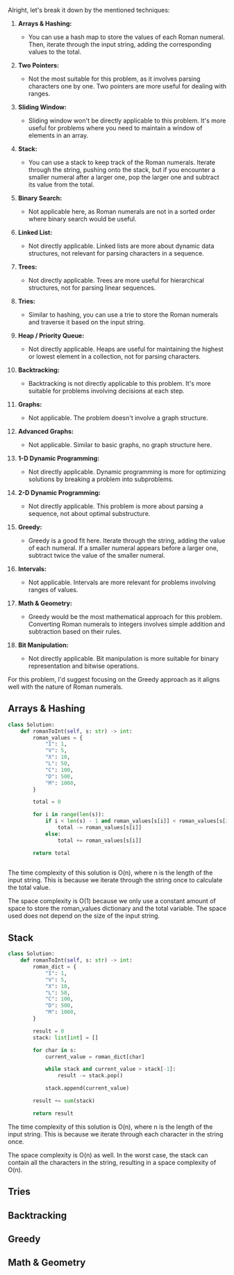 Alright, let's break it down by the mentioned techniques:

1. **Arrays & Hashing:**
   - You can use a hash map to store the values of each Roman numeral. Then, iterate through the input string, adding the corresponding values to the total.

2. **Two Pointers:**
   - Not the most suitable for this problem, as it involves parsing characters one by one. Two pointers are more useful for dealing with ranges.

3. **Sliding Window:**
   - Sliding window won't be directly applicable to this problem. It's more useful for problems where you need to maintain a window of elements in an array.

4. **Stack:**
   - You can use a stack to keep track of the Roman numerals. Iterate through the string, pushing onto the stack, but if you encounter a smaller numeral after a larger one, pop the larger one and subtract its value from the total.

5. **Binary Search:**
   - Not applicable here, as Roman numerals are not in a sorted order where binary search would be useful.

6. **Linked List:**
   - Not directly applicable. Linked lists are more about dynamic data structures, not relevant for parsing characters in a sequence.

7. **Trees:**
   - Not directly applicable. Trees are more useful for hierarchical structures, not for parsing linear sequences.

8. **Tries:**
   - Similar to hashing, you can use a trie to store the Roman numerals and traverse it based on the input string.

9. **Heap / Priority Queue:**
   - Not directly applicable. Heaps are useful for maintaining the highest or lowest element in a collection, not for parsing characters.

10. **Backtracking:**
    - Backtracking is not directly applicable to this problem. It's more suitable for problems involving decisions at each step.

11. **Graphs:**
    - Not applicable. The problem doesn't involve a graph structure.

12. **Advanced Graphs:**
    - Not applicable. Similar to basic graphs, no graph structure here.

13. **1-D Dynamic Programming:**
    - Not directly applicable. Dynamic programming is more for optimizing solutions by breaking a problem into subproblems.

14. **2-D Dynamic Programming:**
    - Not directly applicable. This problem is more about parsing a sequence, not about optimal substructure.

15. **Greedy:**
    - Greedy is a good fit here. Iterate through the string, adding the value of each numeral. If a smaller numeral appears before a larger one, subtract twice the value of the smaller numeral.

16. **Intervals:**
    - Not applicable. Intervals are more relevant for problems involving ranges of values.

17. **Math & Geometry:**
    - Greedy would be the most mathematical approach for this problem. Converting Roman numerals to integers involves simple addition and subtraction based on their rules.

18. **Bit Manipulation:**
    - Not directly applicable. Bit manipulation is more suitable for binary representation and bitwise operations.

For this problem, I'd suggest focusing on the Greedy approach as it aligns well with the nature of Roman numerals.

## Arrays & Hashing

```python
class Solution:
    def romanToInt(self, s: str) -> int:
        roman_values = {
            "I": 1,
            "V": 5,
            "X": 10,
            "L": 50,
            "C": 100,
            "D": 500,
            "M": 1000,
        }

        total = 0

        for i in range(len(s)):
            if i < len(s) - 1 and roman_values[s[i]] < roman_values[s[i + 1]]:
                total -= roman_values[s[i]]
            else:
                total += roman_values[s[i]]

        return total
        
```

The time complexity of this solution is O(n), where n is the length of the input string. This is because we iterate through the string once to calculate the total value.

The space complexity is O(1) because we only use a constant amount of space to store the roman_values dictionary and the total variable. The space used does not depend on the size of the input string.



## Stack

```python
class Solution:
    def romanToInt(self, s: str) -> int:
        roman_dict = {
            "I": 1,
            "V": 5,
            "X": 10,
            "L": 50,
            "C": 100,
            "D": 500,
            "M": 1000,
        }

        result = 0
        stack: list[int] = []

        for char in s:
            current_value = roman_dict[char]

            while stack and current_value > stack[-1]:
                result -= stack.pop()

            stack.append(current_value)

        result += sum(stack)

        return result

```

The time complexity of this solution is O(n), where n is the length of the input string. This is because we iterate through each character in the string once.

The space complexity is O(n) as well. In the worst case, the stack can contain all the characters in the string, resulting in a space complexity of O(n).

## Tries



## Backtracking



## Greedy



## Math & Geometry


